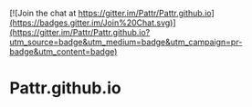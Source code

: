 [![Join the chat at https://gitter.im/Pattr/Pattr.github.io](https://badges.gitter.im/Join%20Chat.svg)](https://gitter.im/Pattr/Pattr.github.io?utm_source=badge&utm_medium=badge&utm_campaign=pr-badge&utm_content=badge)

# Pattr.github.io

